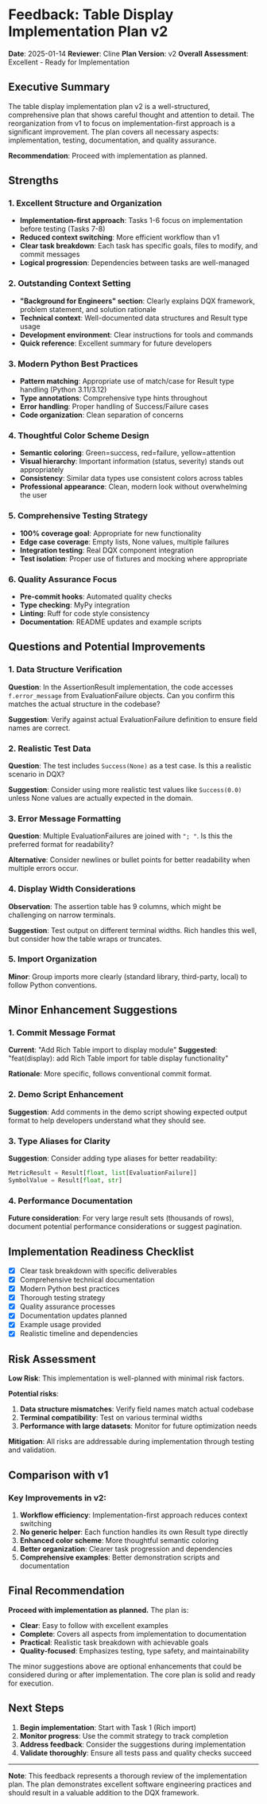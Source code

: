 # Feedback: Table Display Implementation Plan v2

**Date**: 2025-01-14
**Reviewer**: Cline
**Plan Version**: v2
**Overall Assessment**: Excellent - Ready for Implementation

## Executive Summary

The table display implementation plan v2 is a well-structured, comprehensive plan that shows careful thought and attention to detail. The reorganization from v1 to focus on implementation-first approach is a significant improvement. The plan covers all necessary aspects: implementation, testing, documentation, and quality assurance.

**Recommendation**: Proceed with implementation as planned.

## Strengths

### 1. Excellent Structure and Organization
- **Implementation-first approach**: Tasks 1-6 focus on implementation before testing (Tasks 7-8)
- **Reduced context switching**: More efficient workflow than v1
- **Clear task breakdown**: Each task has specific goals, files to modify, and commit messages
- **Logical progression**: Dependencies between tasks are well-managed

### 2. Outstanding Context Setting
- **"Background for Engineers" section**: Clearly explains DQX framework, problem statement, and solution rationale
- **Technical context**: Well-documented data structures and Result type usage
- **Development environment**: Clear instructions for tools and commands
- **Quick reference**: Excellent summary for future developers

### 3. Modern Python Best Practices
- **Pattern matching**: Appropriate use of match/case for Result type handling (Python 3.11/3.12)
- **Type annotations**: Comprehensive type hints throughout
- **Error handling**: Proper handling of Success/Failure cases
- **Code organization**: Clean separation of concerns

### 4. Thoughtful Color Scheme Design
- **Semantic coloring**: Green=success, red=failure, yellow=attention
- **Visual hierarchy**: Important information (status, severity) stands out appropriately
- **Consistency**: Similar data types use consistent colors across tables
- **Professional appearance**: Clean, modern look without overwhelming the user

### 5. Comprehensive Testing Strategy
- **100% coverage goal**: Appropriate for new functionality
- **Edge case coverage**: Empty lists, None values, multiple failures
- **Integration testing**: Real DQX component integration
- **Test isolation**: Proper use of fixtures and mocking where appropriate

### 6. Quality Assurance Focus
- **Pre-commit hooks**: Automated quality checks
- **Type checking**: MyPy integration
- **Linting**: Ruff for code style consistency
- **Documentation**: README updates and example scripts

## Questions and Potential Improvements

### 1. Data Structure Verification
**Question**: In the AssertionResult implementation, the code accesses `f.error_message` from EvaluationFailure objects. Can you confirm this matches the actual structure in the codebase?

**Suggestion**: Verify against actual EvaluationFailure definition to ensure field names are correct.

### 2. Realistic Test Data
**Question**: The test includes `Success(None)` as a test case. Is this a realistic scenario in DQX?

**Suggestion**: Consider using more realistic test values like `Success(0.0)` unless None values are actually expected in the domain.

### 3. Error Message Formatting
**Question**: Multiple EvaluationFailures are joined with `"; "`. Is this the preferred format for readability?

**Alternative**: Consider newlines or bullet points for better readability when multiple errors occur.

### 4. Display Width Considerations
**Observation**: The assertion table has 9 columns, which might be challenging on narrow terminals.

**Suggestion**: Test output on different terminal widths. Rich handles this well, but consider how the table wraps or truncates.

### 5. Import Organization
**Minor**: Group imports more clearly (standard library, third-party, local) to follow Python conventions.

## Minor Enhancement Suggestions

### 1. Commit Message Format
**Current**: "Add Rich Table import to display module"
**Suggested**: "feat(display): add Rich Table import for table display functionality"

**Rationale**: More specific, follows conventional commit format.

### 2. Demo Script Enhancement
**Suggestion**: Add comments in the demo script showing expected output format to help developers understand what they should see.

### 3. Type Aliases for Clarity
**Suggestion**: Consider adding type aliases for better readability:
```python
MetricResult = Result[float, list[EvaluationFailure]]
SymbolValue = Result[float, str]
```

### 4. Performance Documentation
**Future consideration**: For very large result sets (thousands of rows), document potential performance considerations or suggest pagination.

## Implementation Readiness Checklist

- [x] Clear task breakdown with specific deliverables
- [x] Comprehensive technical documentation
- [x] Modern Python best practices
- [x] Thorough testing strategy
- [x] Quality assurance processes
- [x] Documentation updates planned
- [x] Example usage provided
- [x] Realistic timeline and dependencies

## Risk Assessment

**Low Risk**: This implementation is well-planned with minimal risk factors.

**Potential risks**:
1. **Data structure mismatches**: Verify field names match actual codebase
2. **Terminal compatibility**: Test on various terminal widths
3. **Performance with large datasets**: Monitor for future optimization needs

**Mitigation**: All risks are addressable during implementation through testing and validation.

## Comparison with v1

### Key Improvements in v2:
1. **Workflow efficiency**: Implementation-first approach reduces context switching
2. **No generic helper**: Each function handles its own Result type directly
3. **Enhanced color scheme**: More thoughtful semantic coloring
4. **Better organization**: Clearer task progression and dependencies
5. **Comprehensive examples**: Better demonstration scripts and documentation

## Final Recommendation

**Proceed with implementation as planned.** The plan is:
- **Clear**: Easy to follow with excellent examples
- **Complete**: Covers all aspects from implementation to documentation
- **Practical**: Realistic task breakdown with achievable goals
- **Quality-focused**: Emphasizes testing, type safety, and maintainability

The minor suggestions above are optional enhancements that could be considered during or after implementation. The core plan is solid and ready for execution.

## Next Steps

1. **Begin implementation**: Start with Task 1 (Rich import)
2. **Monitor progress**: Use the commit strategy to track completion
3. **Address feedback**: Consider the suggestions during implementation
4. **Validate thoroughly**: Ensure all tests pass and quality checks succeed

---

**Note**: This feedback represents a thorough review of the implementation plan. The plan demonstrates excellent software engineering practices and should result in a valuable addition to the DQX framework.
